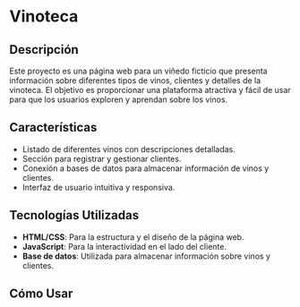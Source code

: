 # Vinoteca
## Descripción
Este proyecto es una página web para un viñedo ficticio que presenta información sobre diferentes tipos de vinos, clientes y detalles de la vinoteca. El objetivo es proporcionar una plataforma atractiva y fácil de usar para que los usuarios exploren y aprendan sobre los vinos.

## Características
- Listado de diferentes vinos con descripciones detalladas.
- Sección para registrar y gestionar clientes.
- Conexión a bases de datos para almacenar información de vinos y clientes.
- Interfaz de usuario intuitiva y responsiva.

## Tecnologías Utilizadas
- **HTML/CSS**: Para la estructura y el diseño de la página web.
- **JavaScript**: Para la interactividad en el lado del cliente.
- **Base de datos**: Utilizada para almacenar información sobre vinos y clientes.
  
## Cómo Usar
